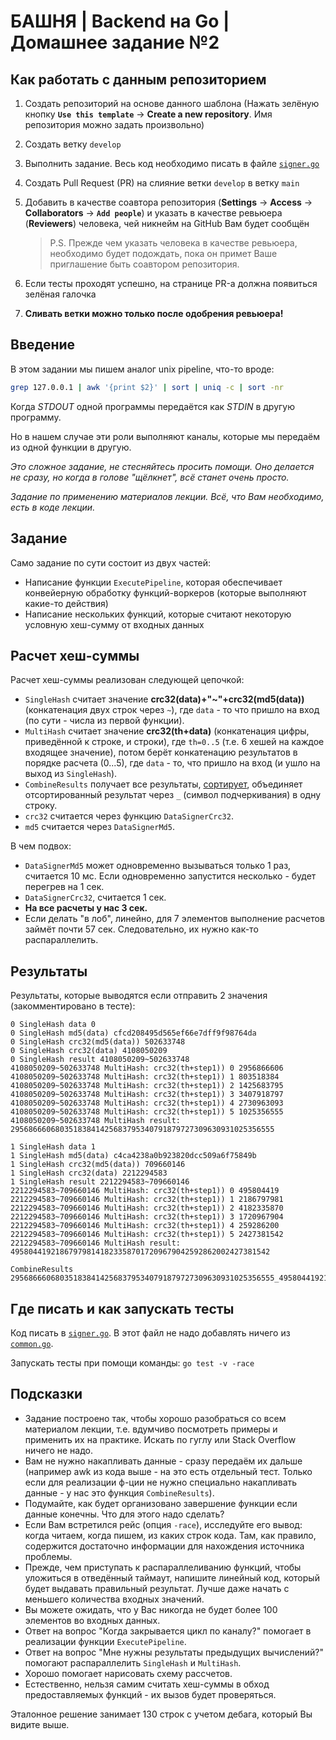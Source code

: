 # БАШНЯ | Backend на Go | Домашнее задание №2

## Как работать с данным репозиторием
1. Создать репозиторий на основе данного шаблона (Нажать зелёную кнопку **`Use this template`** -> **Create a new repository**. Имя репозитория можно задать произвольно)
2. Создать ветку `develop`
3. Выполнить задание. Весь код необходимо писать в файле [`signer.go`](./signer/signer.go)
4. Создать Pull Request (PR) на слияние ветки `develop` в ветку `main`
5. Добавить в качестве соавтора репозитория (**Settings** -> **Access** -> **Collaborators** -> **`Add people`**) и указать в качестве ревьюера (**Reviewers**) человека, чей никнейм на GitHub Вам будет сообщён

    > P.S. Прежде чем указать человека в качестве ревьюера, необходимо будет подождать, пока он примет Ваше приглашение быть соавтором репозитория.
    
7. Если тесты проходят успешно, на странице PR-а должна появиться зелёная галочка
8. **Сливать ветки можно только после одобрения ревьюера!**

## Введение

В этом задании мы пишем аналог unix pipeline, что-то вроде:
```bash
grep 127.0.0.1 | awk '{print $2}' | sort | uniq -c | sort -nr
```

Когда *STDOUT* одной программы передаётся как *STDIN* в другую программу.

Но в нашем случае эти роли выполняют каналы, которые мы передаём из одной функции в другую.

*Это сложное задание, не стесняйтесь просить помощи. Оно делается не сразу, но когда в голове "щёлкнет", всё станет очень просто.*

*Задание по применению материалов лекции. Всё, что Вам необходимо, есть в коде лекции.*

## Задание

Само задание по сути состоит из двух частей:
* Написание функции `ExecutePipeline`, которая обеспечивает конвейерную обработку функций-воркеров (которые выполняют какие-то действия) 
* Написание нескольких функций, которые считают некоторую условную хеш-сумму от входных данных

## Расчет хеш-суммы

Расчет хеш-суммы реализован следующей цепочкой:
* `SingleHash` считает значение **crc32(data)+"~"+crc32(md5(data))** (конкатенация двух строк через `~`), где `data` - то что пришло на вход (по сути - числа из первой функции).
* `MultiHash` считает значение **crc32(th+data)** (конкатенация цифры, приведённой к строке, и строки), где `th=0..5` (т.е. 6 хешей на каждое входящее значение), потом берёт конкатенацию результатов в порядке расчета (0...5), где `data` - то, что пришло на вход (и ушло на выход из `SingleHash`).
* `CombineResults` получает все результаты, [сортирует](https://golang.org/pkg/sort/), объединяет отсортированный результат через `_` (символ подчеркивания) в одну строку.
* `crc32` считается через функцию `DataSignerCrc32`.
* `md5` считается через `DataSignerMd5`.

В чем подвох:
* `DataSignerMd5` может одновременно вызываться только 1 раз, считается 10 мс. Если одновременно запустится несколько - будет перегрев на 1 сек.
* `DataSignerCrc32`, считается 1 сек.
* **На все расчеты у нас 3 сек.**
* Если делать "в лоб", линейно, для 7 элементов выполнение расчетов займёт почти 57 сек. Следовательно, их нужно как-то распараллелить.

## Результаты

Результаты, которые выводятся если отправить 2 значения (закомментировано в тесте):
```
0 SingleHash data 0
0 SingleHash md5(data) cfcd208495d565ef66e7dff9f98764da
0 SingleHash crc32(md5(data)) 502633748
0 SingleHash crc32(data) 4108050209
0 SingleHash result 4108050209~502633748
4108050209~502633748 MultiHash: crc32(th+step1)) 0 2956866606
4108050209~502633748 MultiHash: crc32(th+step1)) 1 803518384
4108050209~502633748 MultiHash: crc32(th+step1)) 2 1425683795
4108050209~502633748 MultiHash: crc32(th+step1)) 3 3407918797
4108050209~502633748 MultiHash: crc32(th+step1)) 4 2730963093
4108050209~502633748 MultiHash: crc32(th+step1)) 5 1025356555
4108050209~502633748 MultiHash result: 29568666068035183841425683795340791879727309630931025356555

1 SingleHash data 1
1 SingleHash md5(data) c4ca4238a0b923820dcc509a6f75849b
1 SingleHash crc32(md5(data)) 709660146
1 SingleHash crc32(data) 2212294583
1 SingleHash result 2212294583~709660146
2212294583~709660146 MultiHash: crc32(th+step1)) 0 495804419
2212294583~709660146 MultiHash: crc32(th+step1)) 1 2186797981
2212294583~709660146 MultiHash: crc32(th+step1)) 2 4182335870
2212294583~709660146 MultiHash: crc32(th+step1)) 3 1720967904
2212294583~709660146 MultiHash: crc32(th+step1)) 4 259286200
2212294583~709660146 MultiHash: crc32(th+step1)) 5 2427381542
2212294583~709660146 MultiHash result: 4958044192186797981418233587017209679042592862002427381542

CombineResults 29568666068035183841425683795340791879727309630931025356555_4958044192186797981418233587017209679042592862002427381542
```

## Где писать и как запускать тесты

Код писать в [`signer.go`](./signer/signer.go). В этот файл не надо добавлять ничего из [`common.go`](./signer/common.go).

Запускать тесты при помощи команды: `go test -v -race`

## Подсказки
* Задание построено так, чтобы хорошо разобраться со всем материалом лекции, т.е. вдумчиво посмотреть примеры и применить их на практике. Искать по гуглу или Stack Overflow ничего не надо.
* Вам не нужно накапливать данные - сразу передаём их дальше (например awk из кода выше - на это есть отдельный тест. Только если для реализации ф-ции не нужно специально накапливать данные - у нас это функция `CombineResults`).
* Подумайте, как будет организовано завершение функции если данные конечны. Что для этого надо сделать?
* Если Вам встретился рейс (опция `-race`), исследуйте его вывод: когда читаем, когда пишем, из каких строк кода. Там, как правило, содержится достаточно информации для нахождения источника проблемы.
* Прежде, чем приступать к распараллеливанию функций, чтобы уложиться в отведённый таймаут, напишите линейный код, который будет выдавать правильный результат. Лучше даже начать с меньшего количества входных значений.
* Вы можете ожидать, что у Вас никогда не будет более 100 элементов во входных данных.
* Ответ на вопрос "Когда закрывается цикл по каналу?" помогает в реализации функции `ExecutePipeline`.
* Ответ на вопрос "Мне нужны результаты предыдущих вычислений?" помогают распараллелить `SingleHash` и `MultiHash`.
* Хорошо помогает нарисовать схему рассчетов.
* Естественно, нельзя самим считать хеш-суммы в обход предоставляемых функций - их вызов будет проверяться.

Эталонное решение занимает 130 строк с учетом дебага, который Вы видите выше.
